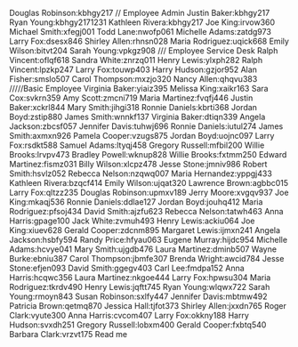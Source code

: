 Douglas Robinson:kbhgy217  // Employee Admin
Justin Baker:kbhgy217
Ryan Young:kbhgy2171231
Kathleen Rivera:kbhgy217
Joe King:irvow360
Michael Smith:xfegj001
Todd Lane:nwofp061
Michelle Adams:zatdg973
Larry Fox:dsesx846
Shirley Allen:rhnsn028
Maria Rodriguez:uqick668
Emily Wilson:bitvt204
Sarah Young:vpkgz908  /// Employee Service Desk
Ralph Vincent:oflqf618
Sandra White:znrzq011
Henry Lewis:ylxph282
Ralph Vincent:lpzkp247
Larry Fox:touwp403
Harry Hudson:gzjor952
Alan Fisher:smslo507
Carol Thompson:mxzjo320
Nancy Allen:qhqvu383  /////Basic Employee
Virginia Baker:yiaiz395
Melissa King:xaikr163
Sara Cox:svkrn359
Amy Scott:zmcni719
Maria Martinez:fvqfj446
Justin Baker:xckrl844
Mary Smith:jihgi318
Ronnie Daniels:kbrti368
Jordan Boyd:zstip880
James Smith:wnnkf137
Virginia Baker:dtiqn339
Angela Jackson:zbcsf057
Jennifer Davis:tuhwj696
Ronnie Daniels:iutul274
James Smith:axmxn926
Pamela Cooper:vzugs875
Jordan Boyd:uojnc097
Larry Fox:rsdkt588
Samuel Adams:ltyqj458
Gregory Russell:mfbil200
Willie Brooks:lrvpv473
Bradley Powell:wknup828
Willie Brooks:fxtmm250
Edward Martinez:fismz031
Billy Wilson:xlcpz478
Jesse Stone:jmniv986
Robert Smith:hsvlz052
Rebecca Nelson:nzqwq007
Maria Hernandez:yppgj433
Kathleen Rivera:bzqcf414
Emily Wilson:ujqat320
Lawrence Brown:agbbc015
Larry Fox:qltzz235
Douglas Robinson:upmxv189
Jerry Moore:xvgqv937
Joe King:mkaqj536
Ronnie Daniels:ddlae127
Jordan Boyd:jouhq412
Maria Rodriguez:pfsoj434
David Smith:ajzfu623
Rebecca Nelson:tatwh463
Anna Harris:gpage100
Jack White:zvmuh493
Henry Lewis:ackiu064
Joe King:xiuev628
Gerald Cooper:zdcnm895
Margaret Lewis:ijmxn241
Angela Jackson:hsbfy594
Randy Price:hfyau063
Eugene Murray:hijdc954
Michelle Adams:hcvye041
Mary Smith:ujgdb476
Laura Martinez:dminb507
Wayne Burke:ebniu387
Carol Thompson:jbmfe307
Brenda Wright:awcid784
Jesse Stone:efjen093
David Smith:ggegv403
Carl Lee:fmdpa152
Anna Harris:hcqwc356
Laura Martinez:nkgoe444
Larry Fox:hpwsu304
Maria Rodriguez:tkrdv490
Henry Lewis:jqftt745
Ryan Young:wlqwx722
Sarah Young:rmoyn843
Susan Robinson:sxlfy447
Jennifer Davis:mbtmw492
Patricia Brown:qetmq870
Jessica Hall:tjfot373
Shirley Allen:jxxdn765
Roger Clark:vyute300
Anna Harris:cvcom407
Larry Fox:okkny188
Harry Hudson:svxdh251
Gregory Russell:lobxm400
Gerald Cooper:fxbtq540
Barbara Clark:vrzvt175
Read me
